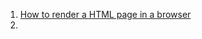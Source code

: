 1. [How to render a HTML page in a browser ](http://linkedin.com/posts/mohammad-faruk-pmp%C2%AE-csm%C2%AE-cspo%C2%AE-26150887_ac-tc-and-dod-ugcPost-7323539685220192256-dMSu?utm_source=social_share_send&utm_medium=android_app&rcm=ACoAAFJCXfcBIcZmlLG5hIrKQjJ7iQQ2Sm6gFI4&utm_campaign=whatsapp)
2. 